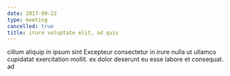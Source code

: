 ```yaml
---
date: 2017-09-22
type: meeting
cancelled: true
title: irure voluptate elit, ad quis
---
```

cillum aliquip in ipsum sint Excepteur consectetur in irure nulla ut ullamco cupidatat exercitation mollit. ex dolor deserunt eu esse labore et consequat. ad